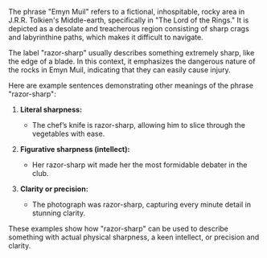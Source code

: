 The phrase "Emyn Muil" refers to a fictional, inhospitable, rocky area in J.R.R. Tolkien's Middle-earth, specifically in "The Lord of the Rings." It is depicted as a desolate and treacherous region consisting of sharp crags and labyrinthine paths, which makes it difficult to navigate. 

The label "razor-sharp" usually describes something extremely sharp, like the edge of a blade. In this context, it emphasizes the dangerous nature of the rocks in Emyn Muil, indicating that they can easily cause injury.

Here are example sentences demonstrating other meanings of the phrase "razor-sharp":

1. **Literal sharpness:**
   - The chef’s knife is razor-sharp, allowing him to slice through the vegetables with ease.

2. **Figurative sharpness (intellect):**
   - Her razor-sharp wit made her the most formidable debater in the club.

3. **Clarity or precision:**
   - The photograph was razor-sharp, capturing every minute detail in stunning clarity.

These examples show how "razor-sharp" can be used to describe something with actual physical sharpness, a keen intellect, or precision and clarity.